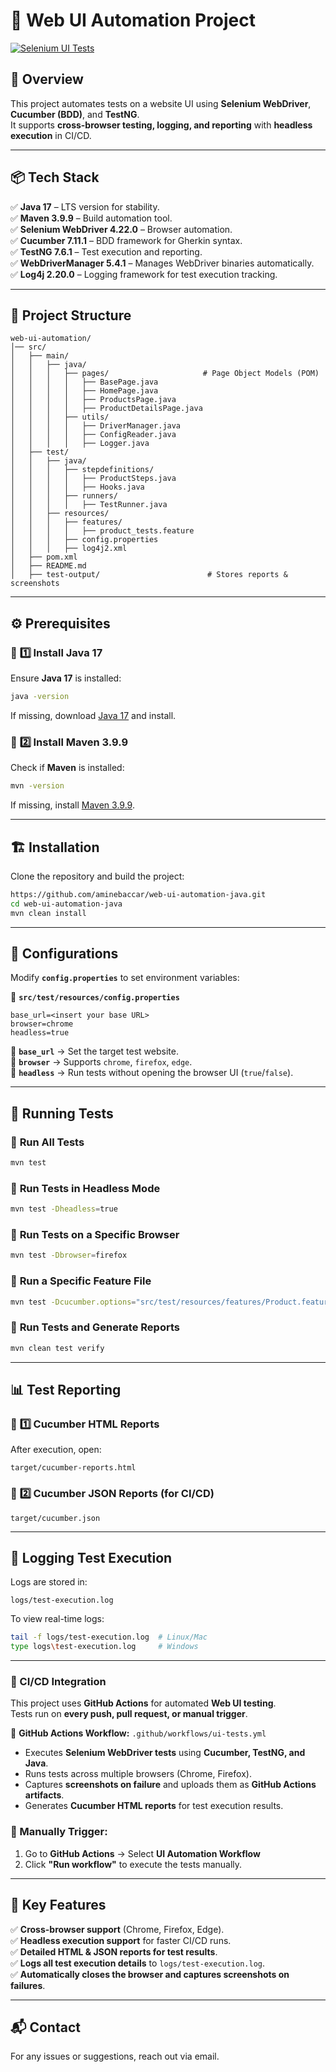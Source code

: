 
# 🚀 Web UI Automation Project

[![Selenium UI Tests](https://github.com/aminebaccar/web-ui-automation-java/actions/workflows/.selenium-ci.yml/badge.svg)](https://github.com/aminebaccar/web-ui-automation-java/actions/workflows/.selenium-ci.yml)

## 📌 Overview  
This project automates tests on a website UI using **Selenium WebDriver**, **Cucumber (BDD)**, and **TestNG**.  
It supports **cross-browser testing, logging, and reporting** with **headless execution** in CI/CD.

---

## 📦 Tech Stack  
✅ **Java 17** – LTS version for stability.  
✅ **Maven 3.9.9** – Build automation tool.  
✅ **Selenium WebDriver 4.22.0** – Browser automation.  
✅ **Cucumber 7.11.1** – BDD framework for Gherkin syntax.  
✅ **TestNG 7.6.1** – Test execution and reporting.  
✅ **WebDriverManager 5.4.1** – Manages WebDriver binaries automatically.  
✅ **Log4j 2.20.0** – Logging framework for test execution tracking.  

---

## 📂 Project Structure  

```
web-ui-automation/
│── src/
│   ├── main/
│   │   ├── java/
│   │   │   ├── pages/                     # Page Object Models (POM)
│   │   │   │   ├── BasePage.java
│   │   │   │   ├── HomePage.java
│   │   │   │   ├── ProductsPage.java
│   │   │   │   ├── ProductDetailsPage.java
│   │   │   ├── utils/
│   │   │   │   ├── DriverManager.java
│   │   │   │   ├── ConfigReader.java
│   │   │   │   ├── Logger.java
│   ├── test/
│   │   ├── java/
│   │   │   ├── stepdefinitions/
│   │   │   │   ├── ProductSteps.java
│   │   │   │   ├── Hooks.java
│   │   │   ├── runners/
│   │   │   │   ├── TestRunner.java
│   │   ├── resources/
│   │   │   ├── features/
│   │   │   │   ├── product_tests.feature
│   │   │   ├── config.properties
│   │   │   ├── log4j2.xml
│   ├── pom.xml
│   ├── README.md
│   ├── test-output/                        # Stores reports & screenshots
```

---

## ⚙️ **Prerequisites**  

### 🔹 **1️⃣ Install Java 17**  
Ensure **Java 17** is installed:
```bash
java -version
```
If missing, download [Java 17](https://adoptium.net/) and install.

### 🔹 **2️⃣ Install Maven 3.9.9**
Check if **Maven** is installed:
```bash
mvn -version
```
If missing, install [Maven 3.9.9](https://maven.apache.org/download.cgi).

---

## 🏗 **Installation**
Clone the repository and build the project:
```bash
https://github.com/aminebaccar/web-ui-automation-java.git
cd web-ui-automation-java
mvn clean install
```

---

## **📝 Configurations**
Modify **`config.properties`** to set environment variables:

📂 **`src/test/resources/config.properties`**
```properties
base_url=<insert your base URL>
browser=chrome
headless=true
```
🔹 **`base_url`** → Set the target test website.  
🔹 **`browser`** → Supports `chrome`, `firefox`, `edge`.  
🔹 **`headless`** → Run tests without opening the browser UI (`true`/`false`).

---

## 🚀 **Running Tests**
### 🔹 **Run All Tests**
```bash
mvn test
```

### 🔹 **Run Tests in Headless Mode**
```bash
mvn test -Dheadless=true
```

### 🔹 **Run Tests on a Specific Browser**
```bash
mvn test -Dbrowser=firefox
```

### 🔹 **Run a Specific Feature File**
```bash
mvn test -Dcucumber.options="src/test/resources/features/Product.feature"
```

### 🔹 **Run Tests and Generate Reports**
```bash
mvn clean test verify
```

---

## 📊 **Test Reporting**
### 🔹 **1️⃣ Cucumber HTML Reports**
After execution, open:
```
target/cucumber-reports.html
```
### 🔹 **2️⃣ Cucumber JSON Reports (for CI/CD)**
```
target/cucumber.json
```

---

## 📜 **Logging Test Execution**
Logs are stored in:
```
logs/test-execution.log
```
To view real-time logs:
```bash
tail -f logs/test-execution.log  # Linux/Mac
type logs\test-execution.log     # Windows
```

---

### **🔄 CI/CD Integration**  
This project uses **GitHub Actions** for automated **Web UI testing**.  
Tests run on **every push, pull request, or manual trigger**.  

📂 **GitHub Actions Workflow:** `.github/workflows/ui-tests.yml`  

- Executes **Selenium WebDriver tests** using **Cucumber, TestNG, and Java**.  
- Runs tests across multiple browsers (Chrome, Firefox).  
- Captures **screenshots on failure** and uploads them as **GitHub Actions artifacts**.  
- Generates **Cucumber HTML reports** for test execution results.  

### **🔹 Manually Trigger:**  
1. Go to **GitHub Actions** → Select **UI Automation Workflow**  
2. Click **"Run workflow"** to execute the tests manually.  

---

## 🎯 **Key Features**
✅ **Cross-browser support** (Chrome, Firefox, Edge).  
✅ **Headless execution support** for faster CI/CD runs.  
✅ **Detailed HTML & JSON reports for test results**.  
✅ **Logs all test execution details** to `logs/test-execution.log`.  
✅ **Automatically closes the browser and captures screenshots on failures**.

---

## 📬 Contact
For any issues or suggestions, reach out via email.
